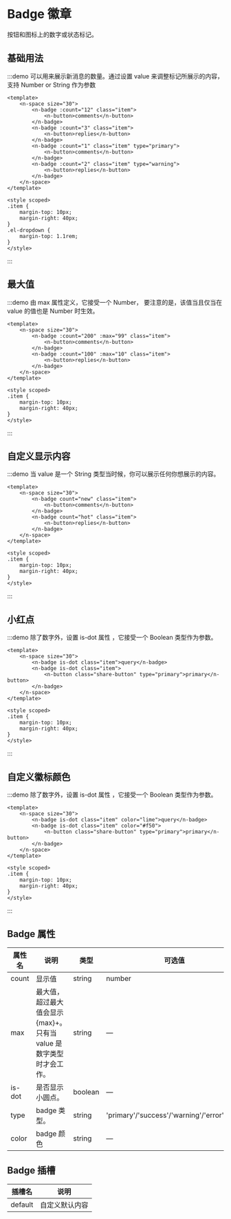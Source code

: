 # Badge 徽章

按钮和图标上的数字或状态标记。

## 基础用法

:::demo 可以用来展示新消息的数量。通过设置 value 来调整标记所展示的内容，支持 Number or String 作为参数

```vue
<template>
    <n-space size="30">
        <n-badge :count="12" class="item">
            <n-button>comments</n-button>
        </n-badge>
        <n-badge :count="3" class="item">
            <n-button>replies</n-button>
        </n-badge>
        <n-badge :count="1" class="item" type="primary">
            <n-button>comments</n-button>
        </n-badge>
        <n-badge :count="2" class="item" type="warning">
            <n-button>replies</n-button>
        </n-badge>
    </n-space>
</template>

<style scoped>
.item {
    margin-top: 10px;
    margin-right: 40px;
}
.el-dropdown {
    margin-top: 1.1rem;
}
</style>
```

:::

## 最大值

:::demo 由 max 属性定义，它接受一个 Number， 要注意的是，该值当且仅当在 value 的值也是 Number 时生效。

```vue
<template>
    <n-space size="30">
        <n-badge :count="200" :max="99" class="item">
            <n-button>comments</n-button>
        </n-badge>
        <n-badge :count="100" :max="10" class="item">
            <n-button>replies</n-button>
        </n-badge>
    </n-space>
</template>

<style scoped>
.item {
    margin-top: 10px;
    margin-right: 40px;
}
</style>
```

:::

## 自定义显示内容

:::demo 当 value 是一个 String 类型当时候，你可以展示任何你想展示的内容。

```vue
<template>
    <n-space size="30">
        <n-badge count="new" class="item">
            <n-button>comments</n-button>
        </n-badge>
        <n-badge count="hot" class="item">
            <n-button>replies</n-button>
        </n-badge>
    </n-space>
</template>

<style scoped>
.item {
    margin-top: 10px;
    margin-right: 40px;
}
</style>
```

:::

## 小红点

:::demo 除了数字外，设置 is-dot 属性 ，它接受一个 Boolean 类型作为参数。

```vue
<template>
    <n-space size="30">
        <n-badge is-dot class="item">query</n-badge>
        <n-badge is-dot class="item">
            <n-button class="share-button" type="primary">primary</n-button>
        </n-badge>
    </n-space>
</template>

<style scoped>
.item {
    margin-top: 10px;
    margin-right: 40px;
}
</style>
```

:::

## 自定义徽标颜色

:::demo 除了数字外，设置 is-dot 属性 ，它接受一个 Boolean 类型作为参数。

```vue
<template>
    <n-space size="30">
        <n-badge is-dot class="item" color="lime">query</n-badge>
        <n-badge is-dot class="item" color="#f50">
            <n-button class="share-button" type="primary">primary</n-button>
        </n-badge>
    </n-space>
</template>

<style scoped>
.item {
    margin-top: 10px;
    margin-right: 40px;
}
</style>
```

:::

## Badge 属性

| 属性名 | 说明 | 类型 | 可选值 | 默认值 |
| --- | --- | --- | --- | --- |
| count | 显示值 | string | number | '' |
| max | 最大值，超过最大值会显示 {max}+。 只有当 value 是数字类型时才会工作。 | string | — | — |
| is-dot | 是否显示小圆点。 | boolean | — | false |
| type | badge 类型。 | string | 'primary'/'success'/'warning'/'error'/'info' | 'danger' |
| color | badge 颜色 | string | — | — |

## Badge 插槽

| 插槽名  | 说明           |
| ------- | -------------- |
| default | 自定义默认内容 |
